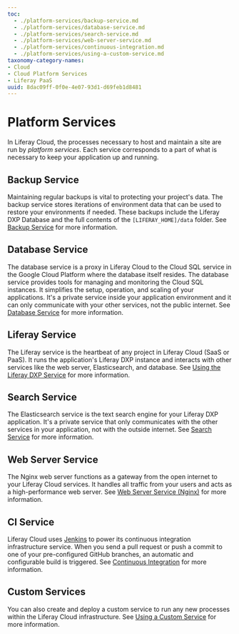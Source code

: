 ```yaml
---
toc:
  - ./platform-services/backup-service.md
  - ./platform-services/database-service.md
  - ./platform-services/search-service.md
  - ./platform-services/web-server-service.md
  - ./platform-services/continuous-integration.md
  - ./platform-services/using-a-custom-service.md
taxonomy-category-names:
- Cloud
- Cloud Platform Services
- Liferay PaaS
uuid: 8dac09ff-0f0e-4e07-93d1-d69feb1d8481
---
```


# Platform Services

In Liferay Cloud, the processes necessary to host and maintain a site are run by *platform services*. Each service corresponds to a part of what is necessary to keep your application up and running.

## Backup Service

Maintaining regular backups is vital to protecting your project's data. The backup service stores iterations of environment data that can be used to restore your environments if needed. These backups include the Liferay DXP Database and the full contents of the `[LIFERAY_HOME]/data` folder. See [Backup Service](./platform-services/backup-service.md) for more information.

## Database Service

The database service is a proxy in Liferay Cloud to the Cloud SQL service in the Google Cloud Platform where the database itself resides. The database service provides tools for managing and monitoring the Cloud SQL instances. It simplifies the setup, operation, and scaling of your applications. It's a private service inside your application environment and it can only communicate with your other services, not the public internet. See [Database Service](./platform-services/database-service.md) for more information.

## Liferay Service

The Liferay service is the heartbeat of any project in Liferay Cloud (SaaS or PaaS). It runs the application's Liferay DXP instance and interacts with other services like the web server, Elasticsearch, and database. See [Using the Liferay DXP Service](./customizing-liferay-dxp-in-the-cloud/using-the-liferay-dxp-service.md) for more information.

## Search Service

The Elasticsearch service is the text search engine for your Liferay DXP application. It's a private service that only communicates with the other services in your application, not with the outside internet. See [Search Service](./platform-services/search-service.md) for more information.

## Web Server Service

The Nginx web server functions as a gateway from the open internet to your Liferay Cloud services. It handles all traffic from your users and acts as a high-performance web server. See [Web Server Service (Nginx)](./platform-services/web-server-service.md) for more information.

## CI Service

Liferay Cloud uses [Jenkins](https://jenkins.io/) to power its continuous integration infrastructure service. When you send a pull request or push a commit to one of your pre-configured GitHub branches, an automatic and configurable build is triggered. See [Continuous Integration](./platform-services/continuous-integration.md) for more information.

## Custom Services

You can also create and deploy a custom service to run any new processes within the Liferay Cloud infrastructure. See [Using a Custom Service](./platform-services/using-a-custom-service.md) for more information.